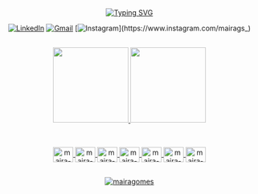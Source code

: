 ## 
<div align="center">
<a href="https://git.io/typing-svg"><img src="https://readme-typing-svg.demolab.com?font=Fira+Code&weight=500&size=26&pause=1000&color=87CEEB&center=true&vCenter=true&multiline=true&random=false&width=435&lines=Hi%2C+Welcome+to+my+Github" alt="Typing SVG" /></a>


[![LinkedIn](https://img.shields.io/badge/linkedin-%230077B5.svg?style=for-the-badge&logo=linkedin&logoColor=white&link=https://www.linkedin.com/in/mairagomessantos/)](https://www.linkedin.com/in/mairagomessantos/)
[![Gmail](https://img.shields.io/badge/Gmail-D14836?style=for-the-badge&logo=gmail&logoColor=white&link=mailto:maiiragomes2@gmail.com)](mailto:maiiragomes2@gmail.com)
[![Instagram](https://img.shields.io/badge/Instagram-E4405F?style=for-the-badge&logo=instagram&logoColor=white&link=[mailto:mairags](https://www.instagram.com/mairags_))](https://www.instagram.com/mairags_)

##

<div align="center">
  <a href="https://github.com/mairagomes">
  <img height="150em" src="https://github-readme-stats.vercel.app/api?username=mairagomes&show_icons=true&theme=dark&show_icons=true&hide_border=true"/>
    
  <img height="150em"  src="https://github-readme-stats.vercel.app/api/top-langs/?username=mairagomes&layout=compact&langs_count=7&theme=dark&show_icons=true&hide_border=true"/>

  
## 
 <div style="display: inline_block" align="center"><br>
  <img align="center" alt="maira-py" height="30" width="40" src="https://cdn.jsdelivr.net/gh/devicons/devicon@latest/icons/python/python-original-wordmark.svg" />
  <img align="center" alt="maira-docker" height="30" width="40" src="https://cdn.jsdelivr.net/gh/devicons/devicon@latest/icons/docker/docker-original-wordmark.svg" />
  <img align="center" alt="maira-hadoop" height="30" width="40" src="https://cdn.jsdelivr.net/gh/devicons/devicon@latest/icons/hadoop/hadoop-original-wordmark.svg" />
  <img align="center" alt="maira-django" height="30" width="40" src="https://cdn.jsdelivr.net/gh/devicons/devicon@latest/icons/django/django-plain-wordmark.svg" />
  <img align="center" alt="maira-aws" height="30" width="40" src="https://cdn.jsdelivr.net/gh/devicons/devicon@latest/icons/amazonwebservices/amazonwebservices-original-wordmark.svg" />
  <img align="center" alt="maira-sql" height="30" width="40" src="https://cdn.jsdelivr.net/gh/devicons/devicon@latest/icons/mysql/mysql-original-wordmark.svg" />
  <img align="center" alt="maira-sql" height="30" width="40" src="https://cdn.jsdelivr.net/gh/devicons/devicon@latest/icons/javascript/javascript-original.svg" />
   <br>
 </div>

##
  <img align="center" src="https://streak-stats.demolab.com?user=mairagomes&theme=shadow-purple&locale=pt_BR" alt="mairagomes" />
</div>
 </br>
 
 ##
 
  ##



